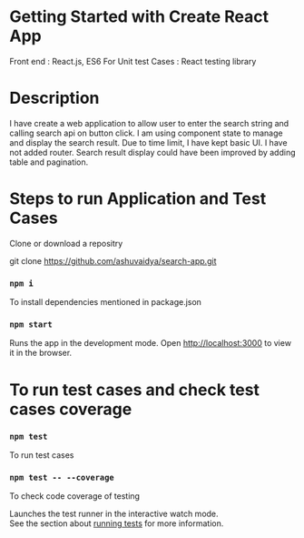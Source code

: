 # Getting Started with Create React App
Front end : React.js, ES6
For Unit test Cases : React testing library

# Description
I have create a web application to allow user to enter the search string and calling search api on button click.
I am using component state to manage and display the search result. Due to time limit, I have kept basic UI. I have not added router. Search result display could have been improved by adding table and pagination.

# Steps to run Application and Test Cases

Clone or download a repositry

git clone https://github.com/ashuvaidya/search-app.git

### `npm i` 

To install dependencies mentioned in package.json
### `npm start`

Runs the app in the development mode.
Open [http://localhost:3000](http://localhost:3000) to view it in the browser.

# To run test cases and check test cases coverage 
### `npm test`
To run test cases
### `npm test -- --coverage`
To check code coverage of testing

Launches the test runner in the interactive watch mode.\
See the section about [running tests](https://facebook.github.io/create-react-app/docs/running-tests) for more information.

